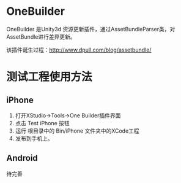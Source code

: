# OneBuilder #

OneBuilder 是Unity3d 资源更新插件，通过AssetBundleParser类，对AssetBundle进行差异更新。

该插件诞生过程：http://www.dpull.com/blog/assetbundle/

# 测试工程使用方法 #

## iPhone ##
1. 打开XStudio->Tools->One Builder插件界面
1. 点击 Test iPhone 按钮
1. 运行 根目录中的 Bin/iPhone 文件夹中的XCode工程
1. 发布到手机上。

## Android ##

待完善